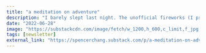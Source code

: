 ```yaml
---
title: "a meditation on adventure"
description: "I barely slept last night. The unofficial fireworks (I presume in celebration of Pride) and loudspeaker music (an occasional phenomenon) from the streets didn't help. But what really kept me up was the energy brewing in my navel. The fire..."
date: "2022-06-28"
image: "https://substackcdn.com/image/fetch/w_1200,h_600,c_limit,f_jpg,q_auto:good,fl_progressive:steep/https%3A%2F%2Fbucketeer-e05bbc84-baa3-437e-9518-adb32be77984.s3.amazonaws.com%2Fpublic%2Fimages%2Fb33d694f-ff35-4c7d-8da1-b4d76e01db39"
tags: [newsletter]
external_link: "https://spencerchang.substack.com/p/a-meditation-on-adventure"
---
```

